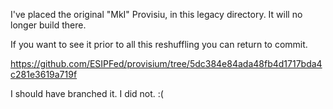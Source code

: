 I've placed the original "MkI" Provisiu, in this
legacy directory.   It will no longer build there.

If you want to see it prior to all this 
reshuffling you can return to commit.

https://github.com/ESIPFed/provisium/tree/5dc384e84ada48fb4d1717bda4c281e3619a719f

I should have branched it.  I did not.  :(


